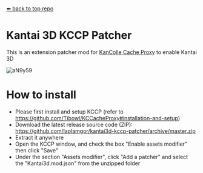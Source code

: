 [⬅️ back to top repo](https://github.com/laplamgor/kantai3d)

# Kantai 3D KCCP Patcher
This is an extension patcher mod for [KanColle Cache Proxy](https://github.com/Tibowl/KCCacheProxy) to enable Kantai 3D

![aN9y59](https://user-images.githubusercontent.com/11514317/97005328-de98ac00-1570-11eb-8ce1-35461f92fbe2.gif)



# How to install
* Please first install and setup KCCP (refer to https://github.com/Tibowl/KCCacheProxy#installation-and-setup)
* Download the latest release source code (ZIP): https://github.com/laplamgor/kantai3d-kccp-patcher/archive/master.zip
* Extract it anywhere
* Open the KCCP window, and check the box "Enable assets modifier" then click "Save"
* Under the section "Assets modifier", click "Add a patcher" and select the "Kantai3d.mod.json" from the unzipped folder

